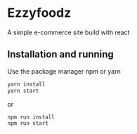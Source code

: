 # Ezzyfoodz

A simple e-commerce site build with react

## Installation and running

Use the package manager npm or yarn

```bash
yarn install
yarn start
```
or

```
npm run install
npm run start
```
